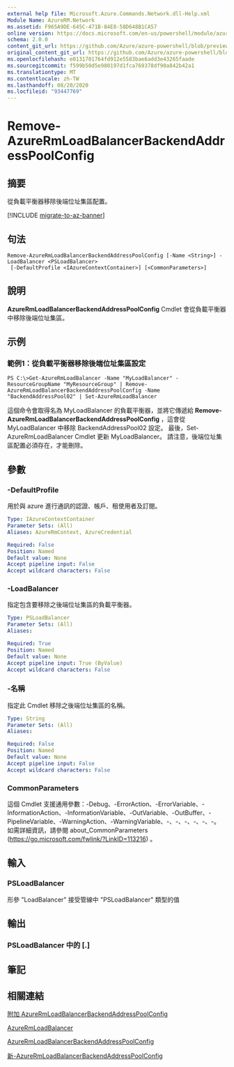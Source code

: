 ```yaml
---
external help file: Microsoft.Azure.Commands.Network.dll-Help.xml
Module Name: AzureRM.Network
ms.assetid: F965A9DE-645C-471B-84E8-58D648B1CA57
online version: https://docs.microsoft.com/en-us/powershell/module/azurerm.network/remove-azurermloadbalancerbackendaddresspoolconfig
schema: 2.0.0
content_git_url: https://github.com/Azure/azure-powershell/blob/preview/src/ResourceManager/Network/Commands.Network/help/Remove-AzureRmLoadBalancerBackendAddressPoolConfig.md
original_content_git_url: https://github.com/Azure/azure-powershell/blob/preview/src/ResourceManager/Network/Commands.Network/help/Remove-AzureRmLoadBalancerBackendAddressPoolConfig.md
ms.openlocfilehash: e0131701764fd912e5583bae6add3e43265faade
ms.sourcegitcommit: f599b50d5e980197d1fca769378df90a842b42a1
ms.translationtype: MT
ms.contentlocale: zh-TW
ms.lasthandoff: 08/20/2020
ms.locfileid: "93447769"
---
```

# Remove-AzureRmLoadBalancerBackendAddressPoolConfig

## 摘要
從負載平衡器移除後端位址集區配置。

[!INCLUDE [migrate-to-az-banner](../../includes/migrate-to-az-banner.md)]

## 句法

```
Remove-AzureRmLoadBalancerBackendAddressPoolConfig [-Name <String>] -LoadBalancer <PSLoadBalancer>
 [-DefaultProfile <IAzureContextContainer>] [<CommonParameters>]
```

## 說明
**AzureRmLoadBalancerBackendAddressPoolConfig** Cmdlet 會從負載平衡器中移除後端位址集區。

## 示例

### 範例1：從負載平衡器移除後端位址集區設定
```
PS C:\>Get-AzureRmLoadBalancer -Name "MyLoadBalancer" -ResourceGroupName "MyResourceGroup" | Remove-AzureRmLoadBalancerBackendAddressPoolConfig -Name "BackendAddressPool02" | Set-AzureRmLoadBalancer
```

這個命令會取得名為 MyLoadBalancer 的負載平衡器，並將它傳遞給 **Remove-AzureRmLoadBalancerBackendAddressPoolConfig** ，這會從 MyLoadBalancer 中移除 BackendAddressPool02 設定。
最後，Set-AzureRmLoadBalancer Cmdlet 更新 MyLoadBalancer。
請注意，後端位址集區配置必須存在，才能刪除。

## 參數

### -DefaultProfile
用於與 azure 進行通訊的認證、帳戶、租使用者及訂閱。

```yaml
Type: IAzureContextContainer
Parameter Sets: (All)
Aliases: AzureRmContext, AzureCredential

Required: False
Position: Named
Default value: None
Accept pipeline input: False
Accept wildcard characters: False
```

### -LoadBalancer
指定包含要移除之後端位址集區的負載平衡器。

```yaml
Type: PSLoadBalancer
Parameter Sets: (All)
Aliases: 

Required: True
Position: Named
Default value: None
Accept pipeline input: True (ByValue)
Accept wildcard characters: False
```

### -名稱
指定此 Cmdlet 移除之後端位址集區的名稱。

```yaml
Type: String
Parameter Sets: (All)
Aliases: 

Required: False
Position: Named
Default value: None
Accept pipeline input: False
Accept wildcard characters: False
```

### CommonParameters
這個 Cmdlet 支援通用參數：-Debug、-ErrorAction、-ErrorVariable、-InformationAction、-InformationVariable、-OutVariable、-OutBuffer、-PipelineVariable、-WarningAction、-WarningVariable、-、-、-、-、-、-。 如需詳細資訊，請參閱 about_CommonParameters (https://go.microsoft.com/fwlink/?LinkID=113216) 。

## 輸入

### PSLoadBalancer
形參 "LoadBalancer" 接受管線中 "PSLoadBalancer" 類型的值

## 輸出

### PSLoadBalancer 中的 [.]

## 筆記

## 相關連結

[附加 AzureRmLoadBalancerBackendAddressPoolConfig](./Add-AzureRmLoadBalancerBackendAddressPoolConfig.md)

[AzureRmLoadBalancer](./Get-AzureRmLoadBalancer.md)

[AzureRmLoadBalancerBackendAddressPoolConfig](./Get-AzureRmLoadBalancerBackendAddressPoolConfig.md)

[新-AzureRmLoadBalancerBackendAddressPoolConfig](./New-AzureRmLoadBalancerBackendAddressPoolConfig.md)


